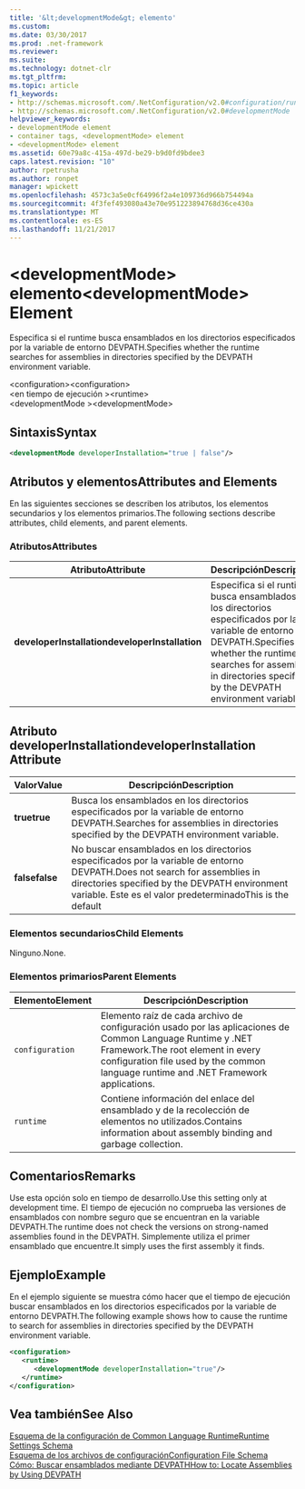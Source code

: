 ```yaml
---
title: '&lt;developmentMode&gt; elemento'
ms.custom: 
ms.date: 03/30/2017
ms.prod: .net-framework
ms.reviewer: 
ms.suite: 
ms.technology: dotnet-clr
ms.tgt_pltfrm: 
ms.topic: article
f1_keywords:
- http://schemas.microsoft.com/.NetConfiguration/v2.0#configuration/runtime/developmentMode
- http://schemas.microsoft.com/.NetConfiguration/v2.0#developmentMode
helpviewer_keywords:
- developmentMode element
- container tags, <developmentMode> element
- <developmentMode> element
ms.assetid: 60e79a8c-415a-497d-be29-b9d0fd9bdee3
caps.latest.revision: "10"
author: rpetrusha
ms.author: ronpet
manager: wpickett
ms.openlocfilehash: 4573c3a5e0cf64996f2a4e109736d966b754494a
ms.sourcegitcommit: 4f3fef493080a43e70e951223894768d36ce430a
ms.translationtype: MT
ms.contentlocale: es-ES
ms.lasthandoff: 11/21/2017
---
```

# <a name="ltdevelopmentmodegt-element"></a><span data-ttu-id="45ef1-102">&lt;developmentMode&gt; elemento</span><span class="sxs-lookup"><span data-stu-id="45ef1-102">&lt;developmentMode&gt; Element</span></span>
<span data-ttu-id="45ef1-103">Especifica si el runtime busca ensamblados en los directorios especificados por la variable de entorno DEVPATH.</span><span class="sxs-lookup"><span data-stu-id="45ef1-103">Specifies whether the runtime searches for assemblies in directories specified by the DEVPATH environment variable.</span></span>  
  
 <span data-ttu-id="45ef1-104">\<configuration></span><span class="sxs-lookup"><span data-stu-id="45ef1-104">\<configuration></span></span>  
<span data-ttu-id="45ef1-105">\<en tiempo de ejecución ></span><span class="sxs-lookup"><span data-stu-id="45ef1-105">\<runtime></span></span>  
<span data-ttu-id="45ef1-106">\<developmentMode ></span><span class="sxs-lookup"><span data-stu-id="45ef1-106">\<developmentMode></span></span>  
  
## <a name="syntax"></a><span data-ttu-id="45ef1-107">Sintaxis</span><span class="sxs-lookup"><span data-stu-id="45ef1-107">Syntax</span></span>  
  
```xml  
<developmentMode developerInstallation="true | false"/>  
```  
  
## <a name="attributes-and-elements"></a><span data-ttu-id="45ef1-108">Atributos y elementos</span><span class="sxs-lookup"><span data-stu-id="45ef1-108">Attributes and Elements</span></span>  
 <span data-ttu-id="45ef1-109">En las siguientes secciones se describen los atributos, los elementos secundarios y los elementos primarios.</span><span class="sxs-lookup"><span data-stu-id="45ef1-109">The following sections describe attributes, child elements, and parent elements.</span></span>  
  
### <a name="attributes"></a><span data-ttu-id="45ef1-110">Atributos</span><span class="sxs-lookup"><span data-stu-id="45ef1-110">Attributes</span></span>  
  
|<span data-ttu-id="45ef1-111">Atributo</span><span class="sxs-lookup"><span data-stu-id="45ef1-111">Attribute</span></span>|<span data-ttu-id="45ef1-112">Descripción</span><span class="sxs-lookup"><span data-stu-id="45ef1-112">Description</span></span>|  
|---------------|-----------------|  
|<span data-ttu-id="45ef1-113">**developerInstallation**</span><span class="sxs-lookup"><span data-stu-id="45ef1-113">**developerInstallation**</span></span>|<span data-ttu-id="45ef1-114">Especifica si el runtime busca ensamblados en los directorios especificados por la variable de entorno DEVPATH.</span><span class="sxs-lookup"><span data-stu-id="45ef1-114">Specifies whether the runtime searches for assemblies in directories specified by the DEVPATH environment variable.</span></span>|  
  
## <a name="developerinstallation-attribute"></a><span data-ttu-id="45ef1-115">Atributo developerInstallation</span><span class="sxs-lookup"><span data-stu-id="45ef1-115">developerInstallation Attribute</span></span>  
  
|<span data-ttu-id="45ef1-116">Valor</span><span class="sxs-lookup"><span data-stu-id="45ef1-116">Value</span></span>|<span data-ttu-id="45ef1-117">Descripción</span><span class="sxs-lookup"><span data-stu-id="45ef1-117">Description</span></span>|  
|-----------|-----------------|  
|<span data-ttu-id="45ef1-118">**true**</span><span class="sxs-lookup"><span data-stu-id="45ef1-118">**true**</span></span>|<span data-ttu-id="45ef1-119">Busca los ensamblados en los directorios especificados por la variable de entorno DEVPATH.</span><span class="sxs-lookup"><span data-stu-id="45ef1-119">Searches for assemblies in directories specified by the DEVPATH environment variable.</span></span>|  
|<span data-ttu-id="45ef1-120">**false**</span><span class="sxs-lookup"><span data-stu-id="45ef1-120">**false**</span></span>|<span data-ttu-id="45ef1-121">No buscar ensamblados en los directorios especificados por la variable de entorno DEVPATH.</span><span class="sxs-lookup"><span data-stu-id="45ef1-121">Does not search for assemblies in directories specified by the DEVPATH environment variable.</span></span> <span data-ttu-id="45ef1-122">Este es el valor predeterminado</span><span class="sxs-lookup"><span data-stu-id="45ef1-122">This is the default</span></span>|  
  
### <a name="child-elements"></a><span data-ttu-id="45ef1-123">Elementos secundarios</span><span class="sxs-lookup"><span data-stu-id="45ef1-123">Child Elements</span></span>  
 <span data-ttu-id="45ef1-124">Ninguno.</span><span class="sxs-lookup"><span data-stu-id="45ef1-124">None.</span></span>  
  
### <a name="parent-elements"></a><span data-ttu-id="45ef1-125">Elementos primarios</span><span class="sxs-lookup"><span data-stu-id="45ef1-125">Parent Elements</span></span>  
  
|<span data-ttu-id="45ef1-126">Elemento</span><span class="sxs-lookup"><span data-stu-id="45ef1-126">Element</span></span>|<span data-ttu-id="45ef1-127">Descripción</span><span class="sxs-lookup"><span data-stu-id="45ef1-127">Description</span></span>|  
|-------------|-----------------|  
|`configuration`|<span data-ttu-id="45ef1-128">Elemento raíz de cada archivo de configuración usado por las aplicaciones de Common Language Runtime y .NET Framework.</span><span class="sxs-lookup"><span data-stu-id="45ef1-128">The root element in every configuration file used by the common language runtime and .NET Framework applications.</span></span>|  
|`runtime`|<span data-ttu-id="45ef1-129">Contiene información del enlace del ensamblado y de la recolección de elementos no utilizados.</span><span class="sxs-lookup"><span data-stu-id="45ef1-129">Contains information about assembly binding and garbage collection.</span></span>|  
  
## <a name="remarks"></a><span data-ttu-id="45ef1-130">Comentarios</span><span class="sxs-lookup"><span data-stu-id="45ef1-130">Remarks</span></span>  
 <span data-ttu-id="45ef1-131">Use esta opción solo en tiempo de desarrollo.</span><span class="sxs-lookup"><span data-stu-id="45ef1-131">Use this setting only at development time.</span></span> <span data-ttu-id="45ef1-132">El tiempo de ejecución no comprueba las versiones de ensamblados con nombre seguro que se encuentran en la variable DEVPATH.</span><span class="sxs-lookup"><span data-stu-id="45ef1-132">The runtime does not check the versions on strong-named assemblies found in the DEVPATH.</span></span> <span data-ttu-id="45ef1-133">Simplemente utiliza el primer ensamblado que encuentre.</span><span class="sxs-lookup"><span data-stu-id="45ef1-133">It simply uses the first assembly it finds.</span></span>  
  
## <a name="example"></a><span data-ttu-id="45ef1-134">Ejemplo</span><span class="sxs-lookup"><span data-stu-id="45ef1-134">Example</span></span>  
 <span data-ttu-id="45ef1-135">En el ejemplo siguiente se muestra cómo hacer que el tiempo de ejecución buscar ensamblados en los directorios especificados por la variable de entorno DEVPATH.</span><span class="sxs-lookup"><span data-stu-id="45ef1-135">The following example shows how to cause the runtime to search for assemblies in directories specified by the DEVPATH environment variable.</span></span>  
  
```xml  
<configuration>  
   <runtime>  
      <developmentMode developerInstallation="true"/>  
   </runtime>  
</configuration>  
```  
  
## <a name="see-also"></a><span data-ttu-id="45ef1-136">Vea también</span><span class="sxs-lookup"><span data-stu-id="45ef1-136">See Also</span></span>  
 [<span data-ttu-id="45ef1-137">Esquema de la configuración de Common Language Runtime</span><span class="sxs-lookup"><span data-stu-id="45ef1-137">Runtime Settings Schema</span></span>](../../../../../docs/framework/configure-apps/file-schema/runtime/index.md)  
 [<span data-ttu-id="45ef1-138">Esquema de los archivos de configuración</span><span class="sxs-lookup"><span data-stu-id="45ef1-138">Configuration File Schema</span></span>](../../../../../docs/framework/configure-apps/file-schema/index.md)  
 [<span data-ttu-id="45ef1-139">Cómo: Buscar ensamblados mediante DEVPATH</span><span class="sxs-lookup"><span data-stu-id="45ef1-139">How to: Locate Assemblies by Using DEVPATH</span></span>](../../../../../docs/framework/configure-apps/how-to-locate-assemblies-by-using-devpath.md)
